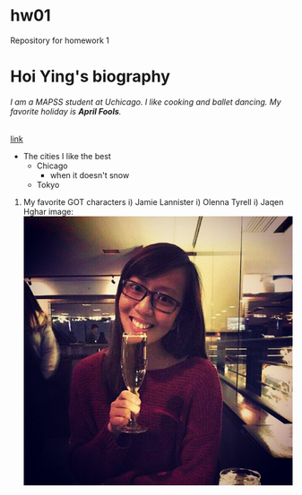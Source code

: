 # hw01
Repository for homework 1
# Hoi Ying's biography
###### I am a MAPSS student at Uchicago. I like cooking and ballet dancing. My favorite holiday is **April Fools**.
[link](https://en.wikipedia.org/wiki/April_Fools%27_Day)
* The cities I like the best
   + Chicago
      - when it doesn't snow
   + Tokyo
1. My favorite GOT characters
   i) Jamie Lannister
   i) Olenna Tyrell
   i) Jaqen Hghar
image:
![A pic of me at Signature Lounge](IMG_0092.jpg)